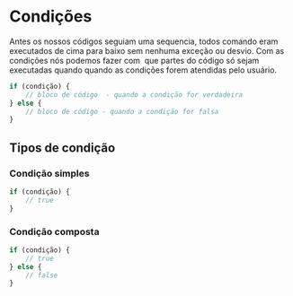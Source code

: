 # Condições

Antes os nossos códigos seguiam uma sequencia, todos comando eram executados de cima para baixo sem nenhuma exceção ou desvio. Com as condições nós podemos fazer com  que partes do código só sejam executadas quando quando as condições forem atendidas pelo usuário.

```js
if (condição) {
    // bloco de código  - quando a condição for verdadeira
} else { 
    // bloco de código - quando a condição for falsa
}
```

## Tipos de condição

### Condição simples

```js
if (condição) {
    // true
}
```

### Condição composta

```js
if (condição) {
    // true
} else {
    // false
}
```